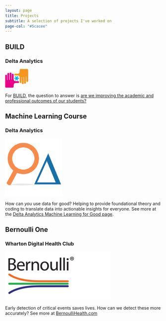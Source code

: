 ```yaml
---
layout: page
title: Projects
subtitle: A selection of projects I've worked on
page-col: "#5cacee"
---
```


## BUILD 
### Delta Analytics 
![Build](img/logo_build.png)

For [BUILD](https://build.org/), the question to answer is [are we improving the academic and professional outcomes of our students?](https://blog.deltanalytics.org/asking-the-right-data-questions-a14cb37dc177)


## Machine Learning Course
### Delta Analytics
![Delta](img/logo_delta.png)

How can *you* use data for good? Helping to provide foundational theory and coding to translate data into actionable insights for everyone. See more at the [Delta Analytics Machine Learning for Good page](http://www.deltanalytics.org/curriculum.html).

## Bernoulli One
### Wharton Digital Health Club 
![Bernoulli](img/logo_bernoulli.png)

Early detection of critical events saves lives. How can we detect these more accurately?
See more at [BernoulliHealth.com](http://bernoullihealth.com/)
